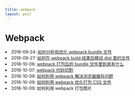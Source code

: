 ```yaml
---
title: webpack
layout: post
---
```


# Webpack

<li>2018-09-24: <a href="/2018/09/24/webpack-bundle-analyzer.html">如何分析和优化 webpack bundle 文件</a></li>

<li>2018-09-27: <a href="/2018/09/27/issues-webpack-file-management.html">如何在 webpack build 结束后移动 dist 里的文件</a></li>

<li>2018-10-06: <a href="/2018/10/06/webpack-what-in-bundle.html">webpack 打包后的 bundle 文件里到底有什么</a></li>

<li>2018-10-07: <a href="/2018/10/07/webpack-code-splitting.html">webpack 代码切割 </a></li>

<li>2018-10-09: <a href="/2018/10/09/webpack-caching.html">如何利用 webpack 解决浏览器缓存问题</a></li>

<li>2018-10-09: <a href="/2018/10/10/webpack-css-extract.html">如何利用 webpack 优化打包 CSS 文件</a></li>

<li>2018-10-09: <a>如何利用 webpack 打包图片</a></li>